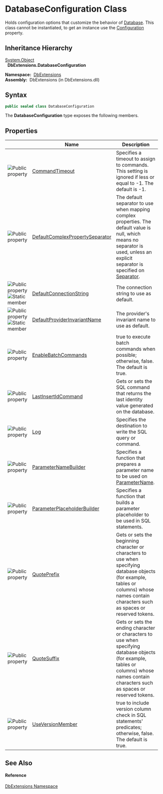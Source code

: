 DatabaseConfiguration Class
===========================
Holds configuration options that customize the behavior of [Database][1]. This class cannot be instantiated, to get an instance use the [Configuration][2] property.


Inheritance Hierarchy
---------------------
[System.Object][3]  
  **DbExtensions.DatabaseConfiguration**  

  **Namespace:**  [DbExtensions][4]  
  **Assembly:**  DbExtensions (in DbExtensions.dll)

Syntax
------

```csharp
public sealed class DatabaseConfiguration
```

The **DatabaseConfiguration** type exposes the following members.


Properties
----------

                                   | Name                                 | Description                                                                                                                                                                                   
---------------------------------- | ------------------------------------ | --------------------------------------------------------------------------------------------------------------------------------------------------------------------------------------------- 
![Public property]                 | [CommandTimeout][5]                  | Specifies a timeout to assign to commands. This setting is ignored if less or equal to -1. The default is -1.                                                                                 
![Public property]                 | [DefaultComplexPropertySeparator][6] | The default separator to use when mapping complex properties. The default value is null, which means no separator is used, unless an explicit separator is specified on [Separator][7].       
![Public property]![Static member] | [DefaultConnectionString][8]         | The connection string to use as default.                                                                                                                                                      
![Public property]![Static member] | [DefaultProviderInvariantName][9]    | The provider's invariant name to use as default.                                                                                                                                              
![Public property]                 | [EnableBatchCommands][10]            | true to execute batch commands when possible; otherwise, false. The default is true.                                                                                                          
![Public property]                 | [LastInsertIdCommand][11]            | Gets or sets the SQL command that returns the last identity value generated on the database.                                                                                                  
![Public property]                 | [Log][12]                            | Specifies the destination to write the SQL query or command.                                                                                                                                  
![Public property]                 | [ParameterNameBuilder][13]           | Specifies a function that prepares a parameter name to be used on [ParameterName][14].                                                                                                        
![Public property]                 | [ParameterPlaceholderBuilder][15]    | Specifies a function that builds a parameter placeholder to be used in SQL statements.                                                                                                        
![Public property]                 | [QuotePrefix][16]                    | Gets or sets the beginning character or characters to use when specifying database objects (for example, tables or columns) whose names contain characters such as spaces or reserved tokens. 
![Public property]                 | [QuoteSuffix][17]                    | Gets or sets the ending character or characters to use when specifying database objects (for example, tables or columns) whose names contain characters such as spaces or reserved tokens.    
![Public property]                 | [UseVersionMember][18]               | true to include version column check in SQL statements' predicates; otherwise, false. The default is true.                                                                                    


See Also
--------

#### Reference
[DbExtensions Namespace][4]  

[1]: ../Database/README.md
[2]: ../Database/Configuration.md
[3]: http://msdn.microsoft.com/en-us/library/e5kfa45b
[4]: ../README.md
[5]: CommandTimeout.md
[6]: DefaultComplexPropertySeparator.md
[7]: ../ComplexPropertyAttribute/Separator.md
[8]: DefaultConnectionString.md
[9]: DefaultProviderInvariantName.md
[10]: EnableBatchCommands.md
[11]: LastInsertIdCommand.md
[12]: Log.md
[13]: ParameterNameBuilder.md
[14]: http://msdn.microsoft.com/en-us/library/109h62zs
[15]: ParameterPlaceholderBuilder.md
[16]: QuotePrefix.md
[17]: QuoteSuffix.md
[18]: UseVersionMember.md
[Public property]: ../../icons/pubproperty.gif "Public property"
[Static member]: ../../icons/static.gif "Static member"